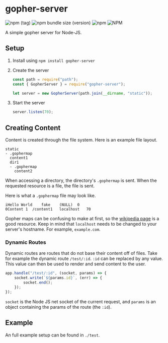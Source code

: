# gopher-server

![npm (tag)](https://img.shields.io/npm/v/gopher-server/latest?style=flat-square) ![npm bundle size (version)](https://img.shields.io/bundlephobia/min/gopher-server/0.2.1?style=flat-square) ![npm](https://img.shields.io/npm/dt/gopher-server?style=flat-square) ![NPM](https://img.shields.io/npm/l/gopher-server?style=flat-square)

A simple gopher server for Node-JS.

## Setup

1. Install using `npm install gopher-server`
2. Create the server

   ```javascript
   const path = require("path");
   const { GopherServer } = require("gopher-server");

   let server = new GopherServer(path.join(__dirname, "static"));
   ```

3. Start the server

   ```javascript
   server.listen(70);
   ```

## Creating Content

Content is created through the file system. Here is an example file layout.

```
static
- .gophermap
  content1
  dir1
  - .gophermap
	content2
```

When accessing a directory, the directory's `.gophermap` is sent. When the requested resource is a file, the file is sent.

Here is what a `.gophermap` file may look like.

```
iHello World	fake	(NULL)	0
0Content 1	/content1	localhost	70
```

Gopher maps can be confusing to make at first, so the [wikipedia page](<https://wikipedia.org/wiki/Gopher_(protocol)>) is a good resource. Keep in mind that `localhost` needs to be changed to your server's hostname. For example, `example.com`.

### Dynamic Routes

Dynamic routes are routes that do not base their content off of files. Take for example the dynamic route `/test/:id`. `:id` can be replaced by any value. This value can then be used to render and send content to the user.

```javascript
app.handle("/test/:id", (socket, params) => {
	socket.write(`${params.id}`, (err) => {
		socket.end();
	});
});
```

`socket` is the Node JS net socket of the current request, and `params` is an object containing the params of the route (the `:id`).

## Example

An full example setup can be found in `./test`.
